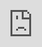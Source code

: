 ```yaml
---
draft: false
categories:
- blog
date: 2011-05-26
guid: http://stefanocecere.com/?p=2483
id: 2483
tags:
- coscienza
- universo
- video
title: Alla ricerca del silenzio
slug: /2011/05/alla-ricerca-del-silenzio/
---
```


senza silenzio, non saremmo in grado di ascoltare i segnali più sottili.. quelli che vengono dalla profondità dell'Universo e dalla profondità della nostra Coscienza.

<https://www.ted.com/talks/anil_ananthaswamy_what_it_takes_to_do_extreme_astrophysics>

<iframe src="https://embed.ted.com/talks/anil_ananthaswamy_what_it_takes_to_do_extreme_astrophysics" width="854" height="480" style="position:absolute;left:0;top:0;width:100%;height:100%" frameborder="0" scrolling="no" allowfullscreen></iframe>
